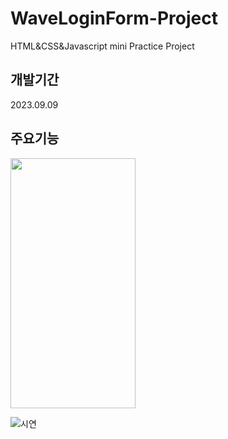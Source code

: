 # WaveLoginForm-Project
HTML&amp;CSS&amp;Javascript mini Practice Project

## 개발기간
2023.09.09

## 주요기능
<img src="[이미지주소](https://github.com/jay6366/WaveLoginForm-Project/assets/89118231/c6546811-7b6b-4439-9524-84663454aac8).png" width="200" height="400"/>

![시연](https://github.com/jay6366/WaveLoginForm-Project/assets/89118231/c6546811-7b6b-4439-9524-84663454aac8)

